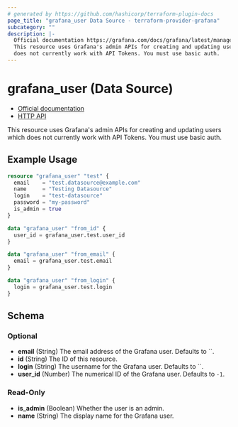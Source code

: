 ```yaml
---
# generated by https://github.com/hashicorp/terraform-plugin-docs
page_title: "grafana_user Data Source - terraform-provider-grafana"
subcategory: ""
description: |-
  Official documentation https://grafana.com/docs/grafana/latest/manage-users/server-admin/server-admin-manage-users/HTTP API https://grafana.com/docs/grafana/latest/http_api/user/
  This resource uses Grafana's admin APIs for creating and updating users which
  does not currently work with API Tokens. You must use basic auth.
---
```


# grafana_user (Data Source)

* [Official documentation](https://grafana.com/docs/grafana/latest/manage-users/server-admin/server-admin-manage-users/)
* [HTTP API](https://grafana.com/docs/grafana/latest/http_api/user/)

This resource uses Grafana's admin APIs for creating and updating users which
does not currently work with API Tokens. You must use basic auth.

## Example Usage

```terraform
resource "grafana_user" "test" {
  email    = "test.datasource@example.com"
  name     = "Testing Datasource"
  login    = "test-datasource"
  password = "my-password"
  is_admin = true
}

data "grafana_user" "from_id" {
  user_id = grafana_user.test.user_id
}

data "grafana_user" "from_email" {
  email = grafana_user.test.email
}

data "grafana_user" "from_login" {
  login = grafana_user.test.login
}
```

<!-- schema generated by tfplugindocs -->
## Schema

### Optional

- **email** (String) The email address of the Grafana user. Defaults to ``.
- **id** (String) The ID of this resource.
- **login** (String) The username for the Grafana user. Defaults to ``.
- **user_id** (Number) The numerical ID of the Grafana user. Defaults to `-1`.

### Read-Only

- **is_admin** (Boolean) Whether the user is an admin.
- **name** (String) The display name for the Grafana user.


